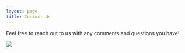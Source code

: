 ```yaml
---
layout: page
title: Contact Us
---
```


Feel free to reach out to us with any comments and questions you have!

<a href="host@socalypaa.com"><img src="https://dabuttonfactory.com/button.png?t=Email&f=Roboto&ts=24&tc=3d85c6&hp=20&vp=8&c=0&bgt=unicolored&bgc=fff&bs=3&bc=3d85c6"></a>
